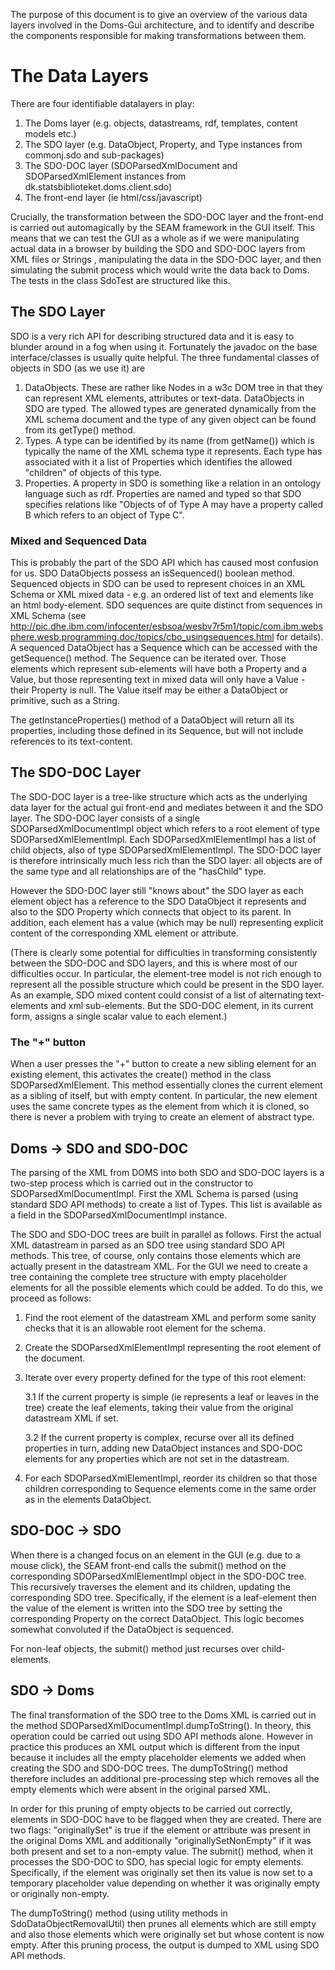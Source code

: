 The purpose of this document is to give an overview of the various data layers involved in the Doms-Gui
architecture, and to identify and describe the components responsible for
making transformations between them.

# The Data Layers

There are four identifiable datalayers in play:

1. The Doms layer (e.g. objects, datastreams, rdf, templates, content models etc.)
1. The SDO layer (e.g. DataObject, Property, and Type instances from commonj.sdo and sub-packages)
1. The SDO-DOC layer (SDOParsedXmlDocument and SDOParsedXmlElement instances from dk.statsbiblioteket.doms.client.sdo)
1. The front-end layer (ie html/css/javascript)

Crucially, the transformation between the SDO-DOC layer and the front-end is carried out automagically by the SEAM
framework in the GUI itself. This means that we can test
the GUI as a whole as if we were manipulating actual data in a browser by building the SDO and SDO-DOC layers from XML files or Strings
, manipulating the data in the SDO-DOC layer, and then simulating the
submit process which would write the data back to Doms. The tests in the class SdoTest are structured like this.

## The SDO Layer

SDO is a very rich API for describing structured data and it is easy to blunder around in a fog when using it.
Fortunately the javadoc on the base interface/classes is usually quite
helpful. The three fundamental classes of objects in SDO (as we use it) are

1. DataObjects. These are rather like Nodes in a w3c DOM tree in that they can represent XML elements, attributes or text-data. DataObjects in SDO are typed. The allowed types
are generated dynamically from the XML schema document and the type of any given object can be found from its getType() method.
1. Types. A type can be identified by its name (from getName()) which is typically the name of the XML schema type it represents. Each type has associated with it a
list of Properties which identifies the allowed "children" of objects of this type.
1. Properties. A property in SDO is something like a relation in an ontology language such as rdf. Properties are named and typed so that SDO specifies relations like "Objects of
of Type A may have a property called B which refers to an object of Type C".

### Mixed and Sequenced Data

This is probably the part of the SDO API which has caused most confusion for us. SDO DataObjects possess an isSequenced() boolean method. Sequenced objects
in SDO can be used to represent choices in an XML Schema or XML mixed data - e.g. an ordered list of text and elements like an html body-element. SDO sequences
are quite distinct from sequences in XML Schema (see http://pic.dhe.ibm.com/infocenter/esbsoa/wesbv7r5m1/topic/com.ibm.websphere.wesb.programming.doc/topics/cbo_usingsequences.html
for details). A
sequenced DataObject has a Sequence which can be accessed with the getSequence() method. The Sequence can be iterated over. Those elements which represent
sub-elements will have both a Property and a Value, but those representing text in mixed data will only have a Value - their Property is null. The Value
itself may be either a DataObject or primitive, such as a String.

The getInstanceProperties() method of a DataObject will return all its properties, including those defined in its Sequence, but will not include references to
its text-content.

## The SDO-DOC Layer

The SDO-DOC layer is a tree-like structure which acts as the underlying data layer for the actual gui front-end and
mediates between it and the SDO layer. The SDO-DOC layer consists of a single SDOParsedXmlDocumentImpl object which
refers to a root element of type SDOParsedXmlElementImpl. Each SDOParsedXmlElementImpl has a list of child objects,
also of type SDOParsedXmlElementImpl. The SDO-DOC layer is therefore intrinsically much less rich than the SDO layer:
 all objects are of the same type and all relationships are of the "hasChild" type.

However the SDO-DOC layer still "knows about" the SDO layer as each element object has a reference to the SDO
DataObject it represents and also to the SDO Property which connects that object to its parent. In addition, each element has a
value (which may be null) representing explicit content of the corresponding XML element or attribute.

(There is clearly some potential for difficulties in transforming consistently between the SDO-DOC and SDO layers, and
this is where most of our difficulties occur. In particular, the element-tree model is not rich enough to represent
all the possible structure which could be present in the SDO layer. As an example, SDO mixed content could consist of
a list of alternating text-elements and xml sub-elements. But the SDO-DOC element, in its current form, assigns a
single scalar value to each element.)

### The "+" button

When a user presses the "+" button to create a new sibling element for an existing element, this activates the create()
 method in the class SDOParsedXmlElement. This method essentially clones the current element as a sibling of itself, but with
 empty content. In particular, the new element uses the same concrete types as the element from which it is cloned, so there
 is never a problem with trying to create an element of abstract type.

## Doms -> SDO and SDO-DOC

The parsing of the XML from DOMS into both SDO and SDO-DOC layers is a two-step process which is carried out in the constructor to SDOParsedXmlDocumentImpl.
First the XML Schema is parsed (using standard SDO API methods) to create a list of Types. This list is available as a field in the SDOParsedXmlDocumentImpl
instance.

The SDO and SDO-DOC trees are built in parallel as follows. First the actual XML datastream in parsed as an SDO tree using standard
SDO API methods. This tree, of course, only contains those elements which are actually present in the datastream XML. For the GUI we
need to create a tree containing the complete tree structure with empty placeholder elements for all the possible elements which
could be added. To do this, we proceed as follows:

1. Find the root element of the datastream XML and perform some sanity checks that it is an allowable root element for the schema.
2. Create the SDOParsedXmlElementImpl representing the root element of the document.
3. Iterate over every property defined for the type of this root element:

     3.1  If the current property is simple (ie represents a leaf or leaves in the tree) create the leaf elements, taking their value from
     the original datastream XML if set.

     3.2  If the current property is complex, recurse over all its defined properties in turn, adding new DataObject instances and
     SDO-DOC elements for any properties which are not set in the datastream.
4. For each SDOParsedXmlElementImpl, reorder its children so that those children corresponding to Sequence elements come in the same order
as in the elements DataObject.


## SDO-DOC -> SDO

When there is a changed focus on an element in the GUI (e.g. due to a mouse click), the SEAM front-end calls the submit() method on the
corresponding SDOParsedXmlElementImpl object in the SDO-DOC tree. This recursively traverses the element and
its children, updating the corresponding SDO tree. Specifically, if the element is a leaf-element then the value
of the element is written into the SDO tree by setting the corresponding Property on the correct DataObject. This
logic becomes somewhat convoluted if the DataObject is sequenced.

For non-leaf objects, the submit() method just recurses over child-elements.

## SDO -> Doms

The final transformation of the SDO tree to the Doms XML is carried out in the method SDOParsedXmlDocumentImpl.dumpToString().
In theory, this operation could be carried out using SDO API methods alone. However in practice this produces an
XML output which is different from the input because it includes all the empty placeholder elements we added when creating the SDO and SDO-DOC trees.
 The dumpToString() method
therefore includes an additional pre-processing step which removes all the empty elements which were absent in
the original parsed XML.

In order for this pruning of empty objects to be carried out correctly, elements in SDO-DOC have to be flagged when
they are created.
There are two flags: "originallySet" is true if the element or attribute was present in the original Doms XML and additionally
 "originallySetNonEmpty" if it was both present and set to a non-empty value. The submit() method, when it processes
 the SDO-DOC to SDO, has special logic for empty elements. Specifically, if the element was originally set then its
  value is now set to a temporary placeholder value depending on whether it was originally empty or originally non-empty.

The dumpToString() method (using utility methods in SdoDataObjectRemovalUtil) then prunes all elements which are still empty and also those
elements which were originally set but whose content is now empty. After this pruning process, the output is dumped to
XML using SDO API methods.